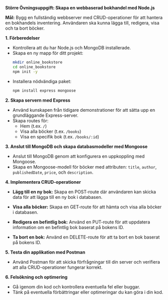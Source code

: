 **Större Övningsuppgift: Skapa en webbaserad bokhandel med Node.js**

**Mål:** Bygg en fullständig webbserver med CRUD-operationer för att hantera en bokhandels inventering. Användaren ska kunna lägga till, redigera, visa och ta bort böcker.

**1. Förberedelser**

- Kontrollera att du har Node.js och MongoDB installerade.
- Skapa en ny mapp för ditt projekt:
  ```bash
  mkdir online_bookstore
  cd online_bookstore
  npm init -y
  ```
- Installera nödvändiga paket:
  ```bash
  npm install express mongoose
  ```

**2. Skapa servern med Express**

- Använd kunskapen från tidigare demonstrationer för att sätta upp en grundläggande Express-server.
- Skapa routes för:
  - Hem (t.ex. `/`)
  - Visa alla böcker (t.ex. `/books`)
  - Visa en specifik bok (t.ex. `/books/:id`)

**3. Anslut till MongoDB och skapa databasmodeller med Mongoose**

- Anslut till MongoDB genom att konfigurera en uppkoppling med Mongoose.
- Skapa en Mongoose-modell för böcker med attributen: `title`, `author`, `publishedDate`, `price`, och `description`.

**4. Implementera CRUD-operationer**

- **Lägg till en ny bok:**
  Skapa en POST-route där användaren kan skicka data för att lägga till en ny bok i databasen.
  
- **Visa alla böcker:**
  Skapa en GET-route för att hämta och visa alla böcker i databasen.
  
- **Redigera en befintlig bok:**
  Använd en PUT-route för att uppdatera information om en befintlig bok baserat på bokens ID.
  
- **Ta bort en bok:**
  Använd en DELETE-route för att ta bort en bok baserat på bokens ID.

**5. Testa din applikation med Postman**

- Använd Postman för att skicka förfrågningar till din server och verifiera att alla CRUD-operationer fungerar korrekt.

**6. Felsökning och optimering**

- Gå igenom din kod och kontrollera eventuella fel eller buggar.
- Tänk på eventuella förbättringar eller optimeringar du kan göra i din kod.


